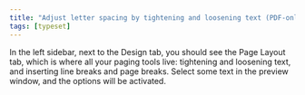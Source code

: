 ```yaml
---
title: "Adjust letter spacing by tightening and loosening text (PDF-only)"
tags: [typeset]
---
```

 
<html><body><section data-type="chapter" class="hsecchapter" data-hederis-type="hsecchapter" id="page-layout-menu" data-pi-attrs="id: page-layout-menu; data-tags: typeset;" role="doc-chapter" data-tags="typeset" data-author-name=" " data-book-title=" " title="Adjust letter spacing by tightening and loosening text (PDF-only)"><p class="hblkp" data-hederis-type="hblkp" id="pWwm8lS22">In the left sidebar, next to the Design tab, you should see the Page Layout tab, which is where all your paging tools live: tightening and loosening text, and inserting line breaks and page breaks. Select some text in the preview window, and the options will be activated.</p></section></body></html>
